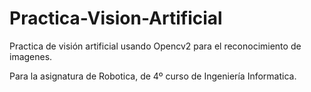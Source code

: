 # Practica-Vision-Artificial
Practica de visión artificial usando Opencv2 para el reconocimiento de imagenes.

Para la asignatura de Robotica, de 4º curso de Ingeniería Informatica.
